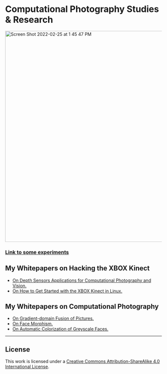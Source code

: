 # Computational Photography Studies & Research 

<img width="678" alt="Screen Shot 2022-02-25 at 1 45 47 PM" src="https://user-images.githubusercontent.com/1130416/155717363-0ec4cc0d-894a-4018-9e01-6e1c8bbd76d9.png">


### [Link to some experiments](https://vimeo.com/user32415653)


## My Whitepapers on Hacking the XBOX Kinect

* [On Depth Sensors Applications for Computational Photography and Vision.](http://www.astro.sunysb.edu/steinkirch/reviews/kin_pho.pdf)
* [On How to Get Started with the XBOX Kinect in Linux.](http://www.astro.sunysb.edu/steinkirch/reviews/review_kinect_marina.pdf)



## My Whitepapers on Computational Photography

* [On Gradient-domain Fusion of Pictures.](http://www.astro.sunysb.edu/steinkirch/reviews/comp_hw2.pdf)
* [On Face Morphism.](http://www.astro.sunysb.edu/steinkirch/reviews/comp_hw3.pdf)
* [On Automatic Colorization of Greyscale Faces.](https://github.com/bt3gl/Computational_Photography)



----


## License

This work is licensed under a [Creative Commons Attribution-ShareAlike 4.0 International License](http://creativecommons.org/licenses/by-sa/4.0/).
